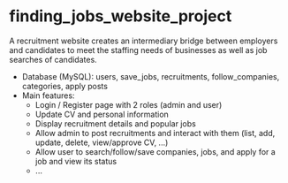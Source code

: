 # finding_jobs_website_project
A recruitment website creates an intermediary bridge between employers and candidates to meet the staffing needs of businesses as well as job searches of candidates.

- Database (MySQL): users, save_jobs, recruitments, follow_companies, categories, apply posts
- Main features:
  + Login / Register page with 2 roles (admin and user)
  + Update CV and personal information
  + Display recruitment details and popular jobs
  + Allow admin to post recruitments and interact with them (list, add, update, delete, view/approve CV, ...)
  + Allow user to search/follow/save companies, jobs, and apply for a job and view its status
  + ...
